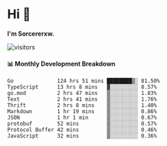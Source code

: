 # Hi 👋

**I'm Sorcererxw.**
 
![visitors](https://visitor-badge.glitch.me/badge?page_id=sorcererxw.sorcererx)

#### 📊 Monthly Development Breakdown

<!--START_SECTION:waka-->
```text
Go              124 hrs 51 mins ████████▒░ 81.50%
TypeScript      13 hrs 8 mins   ▓░░░░░░░░░ 8.57%
go.mod          2 hrs 47 mins   ▒░░░░░░░░░ 1.83%
Text            2 hrs 41 mins   ▒░░░░░░░░░ 1.76%
Thrift          2 hrs 8 mins    ▒░░░░░░░░░ 1.40%
Markdown        1 hr 19 mins    ▒░░░░░░░░░ 0.86%
JSON            1 hr 1 min      ▒░░░░░░░░░ 0.67%
protobuf        52 mins         ▒░░░░░░░░░ 0.57%
Protocol Buffer 42 mins         ▒░░░░░░░░░ 0.46%
JavaScript      32 mins         ▒░░░░░░░░░ 0.36%
```
<!--END_SECTION:waka-->
